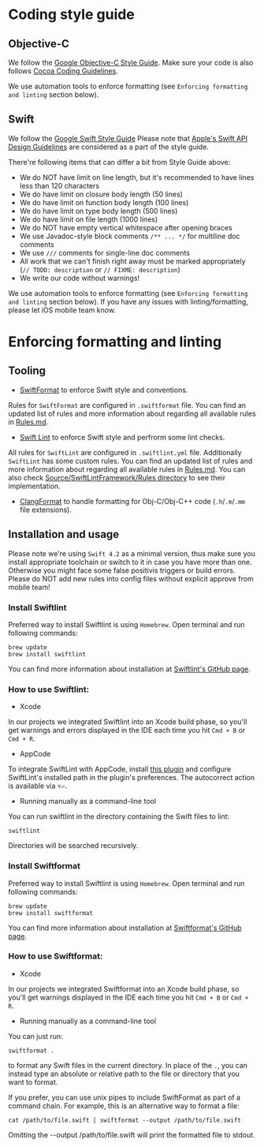 # Coding style guide


## Objective-C
We follow the [Google Objective-C Style Guide](https://google.github.io/styleguide/objcguide.html).
Make sure your code is also follows [Cocoa Coding Guidelines](https://developer.apple.com/library/archive/documentation/Cocoa/Conceptual/CodingGuidelines/CodingGuidelines.html).

We use automation tools to enforce formatting (see `Enforcing formatting and linting` section below).

## Swift

We follow the [Google Swift Style Guide](https://google.github.io/swift/)
Please note that [Apple's Swift API Design Guidelines](https://swift.org/documentation/api-design-guidelines/) are considered as a part of the style guide.

There're following items that can differ a bit from Style Guide above:
- We do NOT have limit on line length, but it's recommended to have lines less than 120 characters
- We do have limit on closure body length (50 lines)
- We do have limit on function body length (100 lines)
- We do have limit on type body length (500 lines)
- We do have limit on file length (1000 lines)
- We do NOT have empty vertical whitespace after opening braces
- We use Javadoc-style block comments `/** ... */` for multiline doc comments
- We use `///` comments for single-line doc comments
- All work that we can't finish right away must be marked appropriately (`// TODO: description` or `// FIXME: description`)
- We write our code without warnings!

We use automation tools to enforce formatting (see `Enforcing formatting and linting` section below).
If you have any issues with linting/formatting, please let iOS mobile team know.

# Enforcing formatting and linting

## Tooling

- [SwiftFormat](https://github.com/nicklockwood/SwiftFormat) to enforce Swift style and conventions.

Rules for `SwiftFormat` are configured in `.swiftformat` file.
You can find an updated list of rules and more information about regarding all available rules in [Rules.md](https://github.com/nicklockwood/SwiftFormat/blob/master/Rules.md).

- [Swift Lint](https://github.com/realm/SwiftLint) to enforce Swift style and perfrorm some lint checks.

All rules for `SwiftLint` are configured in `.swiftlint.yml` file. Additionally `SwiftLint` has some custom rules. 
You can find an updated list of rules and more information about regarding all available rules in [Rules.md](https://github.com/realm/SwiftLint/blob/master/Rules.md).
You can also check [Source/SwiftLintFramework/Rules directory](https://github.com/realm/SwiftLint/blob/master/Source/SwiftLintFramework/Rules) to see their implementation.

- [ClangFormat](https://clang.llvm.org/docs/ClangFormat.html) to handle formatting for Obj-C/Obj-C++ code (`.h`/`.m`/`.mm` file extensions).

## Installation and usage

Please note we're using `Swift 4.2` as a minimal version, thus make sure you install appropriate toolchain or switch to it in case you have more than one. Otherwise you might face some false positivis triggers or build errors.
Please do NOT add new rules into config files without explicit approve from mobile team!

### Install Swiftlint

Preferred way to install Swiftlint is using `Homebrew`. Open terminal and run following commands:

```
brew update
brew install swiftlint
```

You can find more information about installation at [Swiftlint's GitHub page](https://github.com/realm/SwiftLint#installation).

### How to use Swiftlint:

- Xcode

In our projects we integrated Swiftlint into an Xcode build phase, so you'll get warnings and errors displayed in the IDE each time you hit `Cmd + B`  or `Cmd + R`.

- AppCode

To integrate SwiftLint with AppCode, install [this plugin](https://plugins.jetbrains.com/plugin/9175) and configure SwiftLint's installed path in the plugin's preferences. The autocorrect action is available via `⌥⏎.`

- Running manually as a command-line tool

You can run swiftlint in the directory containing the Swift files to lint:
```
swiftlint
```
Directories will be searched recursively.

### Install Swiftformat

Preferred way to install Swiftlint is using `Homebrew`. Open terminal and run following commands:

```
brew update
brew install swiftformat
```

You can find more information about installation at [Swiftformat's GitHub page](https://github.com/nicklockwood/SwiftFormat#command-line-tool).

### How to use Swiftformat:

- Xcode

In our projects we integrated Swiftformat into an Xcode build phase, so you'll get warnings displayed in the IDE each time you hit `Cmd + B`  or `Cmd + R`.

- Running manually as a command-line tool

You can just run:
```
swiftformat .
```
to format any Swift files in the current directory. In place of the `.`, you can instead type an absolute or relative path to the file or directory that you want to format.

If you prefer, you can use unix pipes to include SwiftFormat as part of a command chain. For example, this is an alternative way to format a file:
```
cat /path/to/file.swift | swiftformat --output /path/to/file.swift
```
Omitting the --output /path/to/file.swift will print the formatted file to stdout.
